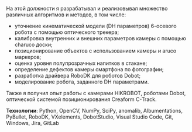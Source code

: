 На этой должности я разрабатывал и реализовывал множество различных алгоритмов и методов, в том числе:

- уточнение кинематической модели (DH параметров) 6-осевого робота с помощью оптического трекера;
- калибровка внутренних и внешних параметров камеры с помощью charuco доски;
- позиционирование объектов с использованием камеры и aruco маркеров;
- оценка уровня полупрозрачных напитков в стакане;
- определение дефектов камеры смартфона по фотографии;
- разработка драйвера RoboDK для роботов Dobot;
- моделирование робота, заданного DH параметрами.

Также я получил опыт работы с камерами HIKROBOT, роботами Dobot, оптической системой позиционирования Creaform C-Track.

**Технологии**: Python, OpenCV, NumPy, SciPy, anomalib, Albumentations, PyBullet, RoboDK, VXelements, DobotStudio, Visual Studio Code, Git, Windows, Jira, GitLab
